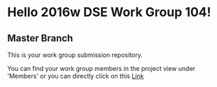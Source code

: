 # Hello 2016w DSE Work Group 104!

## Master Branch

This is your work group submission repository.

You can find your work group members in the project view under 'Members' or you can directly click on this [Link](https://gitlab.swa.univie.ac.at/submission/g2016w_dse_0104/project_members)
